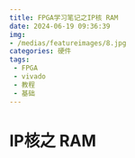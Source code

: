 ```yaml
---
title: FPGA学习笔记之IP核 RAM
date: 2024-06-19 09:36:39
img:
- /medias/featureimages/8.jpg
categories: 硬件
tags:
 - FPGA 
 - vivado
 - 教程
 - 基础
---
```


# IP核之 RAM 